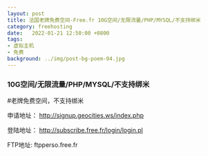 ```yaml
---
layout: post
title: 法国老牌免费空间-Free.fr 10G空间/无限流量/PHP/MYSQL/不支持绑米
category: freehosting
date:   2022-01-21 12:50:00 +0800
tags:
- 虚拟主机
- 免费
background: ../img/post-bg-poem-04.jpg
---
```


### 10G空间/无限流量/PHP/MYSQL/不支持绑米

#老牌免费空间，不支持绑米

申请地址：
http://signup.geocities.ws/index.php

登陆地址：
http://subscribe.free.fr/login/login.pl

FTP地址: 
ftpperso.free.fr